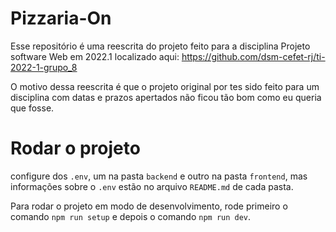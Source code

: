 # Pizzaria-On

Esse repositório é uma reescrita do projeto feito para a disciplina Projeto software Web em 2022.1 localizado aqui: https://github.com/dsm-cefet-rj/ti-2022-1-grupo_8

O motivo dessa reescrita é que o projeto original por tes sido feito para um disciplina com datas e prazos apertados não ficou tão bom como eu queria que fosse.

# Rodar o projeto

configure dos `.env`, um na pasta `backend` e outro na pasta `frontend`, mas informações sobre o `.env` estão no arquivo `README.md` de cada pasta.

Para rodar o projeto em modo de desenvolvimento, rode primeiro o comando `npm run setup` e depois o comando `npm run dev`.

